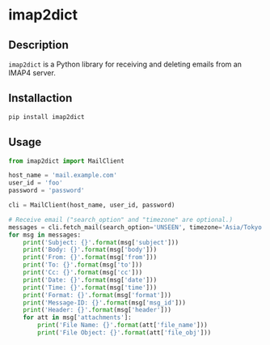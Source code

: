 # imap2dict

## Description

`imap2dict` is a Python library for receiving and deleting emails from an IMAP4 server.

## Installaction

```bash
pip install imap2dict
```

## Usage

```python
from imap2dict import MailClient

host_name = 'mail.example.com'
user_id = 'foo'
password = 'password'

cli = MailClient(host_name, user_id, password)

# Receive email ("search_option" and "timezone" are optional.)
messages = cli.fetch_mail(search_option='UNSEEN', timezone='Asia/Tokyo')
for msg in messages:
    print('Subject: {}'.format(msg['subject']))
    print('Body: {}'.format(msg['body']))
    print('From: {}'.format(msg['from']))
    print('To: {}'.format(msg['to']))
    print('Cc: {}'.format(msg['cc']))
    print('Date: {}'.format(msg['date']))
    print('Time: {}'.format(msg['time']))
    print('Format: {}'.format(msg['format']))
    print('Message-ID: {}'.format(msg['msg_id']))
    print('Header: {}'.format(msg['header']))
    for att in msg['attachments']:
        print('File Name: {}'.format(att['file_name']))
        print('File Object: {}'.format(att['file_obj']))
```
